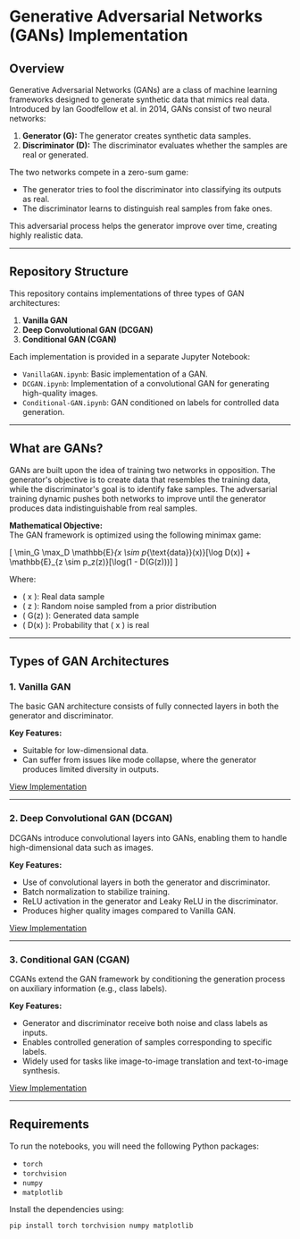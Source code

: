 # Generative Adversarial Networks (GANs) Implementation

## Overview

Generative Adversarial Networks (GANs) are a class of machine learning frameworks designed to generate synthetic data that mimics real data. Introduced by Ian Goodfellow et al. in 2014, GANs consist of two neural networks:

1. **Generator (G):** The generator creates synthetic data samples.
2. **Discriminator (D):** The discriminator evaluates whether the samples are real or generated.

The two networks compete in a zero-sum game:
- The generator tries to fool the discriminator into classifying its outputs as real.
- The discriminator learns to distinguish real samples from fake ones.

This adversarial process helps the generator improve over time, creating highly realistic data.

---

## Repository Structure
This repository contains implementations of three types of GAN architectures:

1. **Vanilla GAN**
2. **Deep Convolutional GAN (DCGAN)**
3. **Conditional GAN (CGAN)**

Each implementation is provided in a separate Jupyter Notebook:
- `VanillaGAN.ipynb`: Basic implementation of a GAN.
- `DCGAN.ipynb`: Implementation of a convolutional GAN for generating high-quality images.
- `Conditional-GAN.ipynb`: GAN conditioned on labels for controlled data generation.

---

## What are GANs?
GANs are built upon the idea of training two networks in opposition. The generator's objective is to create data that resembles the training data, while the discriminator's goal is to identify fake samples. The adversarial training dynamic pushes both networks to improve until the generator produces data indistinguishable from real samples.

**Mathematical Objective:**  
The GAN framework is optimized using the following minimax game:

\[
\min_G \max_D \mathbb{E}_{x \sim p_{\text{data}}(x)}[\log D(x)] + \mathbb{E}_{z \sim p_z(z)}[\log(1 - D(G(z)))]
\]

Where:  
- \( x \): Real data sample  
- \( z \): Random noise sampled from a prior distribution  
- \( G(z) \): Generated data sample  
- \( D(x) \): Probability that \( x \) is real  

---

## Types of GAN Architectures

### 1. **Vanilla GAN**
The basic GAN architecture consists of fully connected layers in both the generator and discriminator. 

**Key Features:**
- Suitable for low-dimensional data.
- Can suffer from issues like mode collapse, where the generator produces limited diversity in outputs.

[View Implementation](./VanillaGAN.ipynb)

---

### 2. **Deep Convolutional GAN (DCGAN)**
DCGANs introduce convolutional layers into GANs, enabling them to handle high-dimensional data such as images.

**Key Features:**
- Use of convolutional layers in both the generator and discriminator.
- Batch normalization to stabilize training.
- ReLU activation in the generator and Leaky ReLU in the discriminator.
- Produces higher quality images compared to Vanilla GAN.

[View Implementation](./DCGAN.ipynb)

---

### 3. **Conditional GAN (CGAN)**
CGANs extend the GAN framework by conditioning the generation process on auxiliary information (e.g., class labels).

**Key Features:**
- Generator and discriminator receive both noise and class labels as inputs.
- Enables controlled generation of samples corresponding to specific labels.
- Widely used for tasks like image-to-image translation and text-to-image synthesis.

[View Implementation](./Conditional-GAN.ipynb)

---

## Requirements
To run the notebooks, you will need the following Python packages:

- `torch`
- `torchvision`
- `numpy`
- `matplotlib`

Install the dependencies using:
```bash
pip install torch torchvision numpy matplotlib
```
